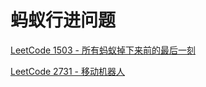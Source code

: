# 蚂蚁行进问题

[LeetCode 1503 - 所有蚂蚁掉下来前的最后一刻 ](https://leetcode.cn/problems/last-moment-before-all-ants-fall-out-of-a-plank/)

[LeetCode 2731 - 移动机器人](https://leetcode.cn/problems/movement-of-robots/)
